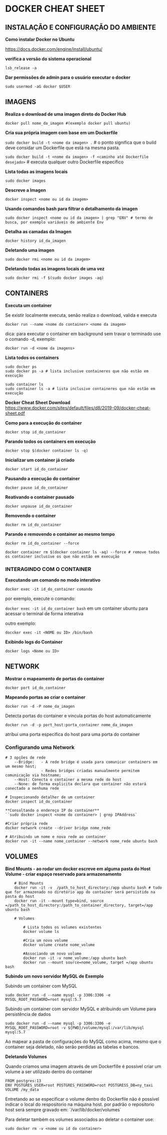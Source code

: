 # DOCKER CHEAT SHEET

## INSTALAÇÃO E CONFIGURAÇÃO DO AMBIENTE


**Como instalar Docker no Ubuntu**

https://docs.docker.com/engine/install/ubuntu/

**verifica a versão do sistema operacional**

`lsb_release -a`

**Dar permissões de admin para o usuário executar o docker**

`sudo usermod -aG docker $USER`


## IMAGENS

**Realiza o download de uma imagen direto do Docker Hub**

`docker pull nome_da_imagen #(exemplo docker pull ubuntu)`

**Cria sua própria imagem com base em um Dockerfile**

`sudo docker build -t <nome da imagen> .` # o ponto significa que o build deve considar um Dockerfile que está na mesma pasta.

`sudo docker build -t <nome da imagen> -f <caminho até Dockerfile desejado>` # executa qualquer outro Dockerfile específico

**Lista todas as imagens locais**

`sudo docker images`

**Descreve a Imagen**

`docker inspect <nome ou id da imagem>`

**Usando comandos bash para filtrar o detalhamento da imagen**

`sudo docker inspect <nome ou id da imagen> | grep "ENV" # termo de busca, por exemplo variáveis de ambiente Env`

**Detalha as camadas da Imagen**

`docker history id_da_imagen`

**Deletando uma imagen**

`sudo docker rmi <nome ou id da imagem>`

**Deletando todas as imagens locais de uma vez**

`sudo docker rmi -f $(sudo docker images -aq)`

## CONTAINERS

**Executa um container**

Se existir localmente executa, senão realiza o download, valida e executa

`docker run --name <nome do container> <nome da imagem>`

dica: para executar o container em background sem travar o terminado use o comando -d, exemplo:

`docker run -d <nome da imagens>`

**Lista todos os containers**

	sudo docker ps
	sudo docker ps -a # lista inclusive containeres que não estão em execução

	sudo container ls 
	sudo container ls -a # lista inclusive containeres que não estão em execução

**Docker Cheat Sheet Download**
	https://www.docker.com/sites/default/files/d8/2019-09/docker-cheat-sheet.pdf

**Como para a execução do container**
	
`docker stop id_do_container`

**Parando todos os containers em execução**
	
`docker stop $(docker container ls -q)`

**Inicializar um container já criado**
	
`docker start id_do_container`

**Pausando a execução do container**
	
`docker pause id_do_container`

**Reativando o container pausado**	

`docker unpause id_do_container`

**Removendo o container**
	
`docker rm id_do_container`

**Parando e removendo o container ao mesmo tempo**

`docker rm id_do_container --force`

	docker container rm $(docker container ls -aq) --force # remove todos os container inclusive os que não estão em execução

### INTERAGINDO COM O CONTAINER

**Executando um comando no modo interativo**

`docker exec -it id_do_container comando`

por exemplo, execute o comando:

`docker exec -it id_do_container bash` em um container ubuntu para acessar o terminal de forma interativa

outro exemplo: 

`doccker exec -it <NOME ou ID> /bin/bash`

**Exibindo logs do Container**
	
`docker logs <Nome ou ID>`

## NETWORK

**Mostrar o mapeamento de portas do container**
	
`docker port id_do_container`

**Mapeando portas ao criar o container**

`docker run -d -P nome_da_imagen`

Detecta portas do container e vincula portas do host automaticamente

`docker run -d -p port_host:porta_container nome_da_imagen`

atribui uma porta especifica do host para uma porta do container

### Configurando uma Network

	# 3 opções de rede 
		--Bridge: 	- A rede bridge é usada para comunicar containers em um mesmo host;
					- Redes bridges criadas manualmente permitem comunicação via hostname;
		--Host: Conecta o container a mesma rede do host
		--None: de forma explicita declara que container não estará conectado a nenhuma rede

	# Inspecionando detalher de um container
	docker inspect id_do_container	
	
	**Consultando o endereço IP do container**
	``sudo docker inspect <nome do container> | grep IPAddress`

	#Criar própria rede
	docker network create --driver bridge nome_rede

	# Atribuindo um nome e nova rede ao container
	docker run -it --name nome_container --network nome_rede ubuntu bash

## VOLUMES

**Bind Mounts - ao rodar um docker escreve em alguma pasta do Host**
**Volume - criar espaço reservado para armazenamento**

		# Bind Mounts
		docker run -it -v  /path_to_host_directory:/app ubuntu bash # tudo que for armazenado no diretório app do container será persistido na pasta do host
		docker run -it --mount type=bind, source =/path_to_host_directory:/path_to_container_directory, target=/app ubuntu bash

		# Volumes

			# Lista todos os volumes existentes
			docker volume ls

			#Cria um novo volume
			docker volume create nome_volume

			#Associando um novo volume
			docker run -it -v nome_volume:/app ubuntu bash
			docker run --mount source=nome_volume, target =/app ubuntu bash


**Subindo um novo servidor MySQL de Exemplo**

Subindo um container com MySQL

`sudo docker run -d --name mysql -p 3306:3306 -e MYSQL_ROOT_PASSWORD=root mysql:5.7`

Subindo um container com servidor MySQL e atribuindo um Volume para persistência de dados

`sudo docker run -d --name mysql -p 3306:3306 -e MYSQL_ROOT_PASSWORD=root -v ${PWD}/volume/mysql:/var/lib/mysql mysql:5.7`

Ao mapear a pasta de configurações do MySQL como acima, mesmo que o container seja deletado, não serão perdidas as tabelas e bancos.

**Deletando Volumes**

Quando criamos uma imagem através de um Dockerfille é possível criar um volume a ser utilizado dentro do container 

	FROM postgres:13
	ENV POSTGRES_USER=root POSTGRES_PASSWORD=root POSTGRESS_DB=ny_taxi
	VOLUME /my_data

Entretando ao se especificar o volume dentro do Dockerfile não é possível indicar o local do respositorio na máquina host. por padrão o repositorio host será sempre gravado em: ´/var/lib/docker/volumes´

Para deletar também os volumes associados ao deletar o container use:

`sudo docker rm -v <nome ou id do container>`

